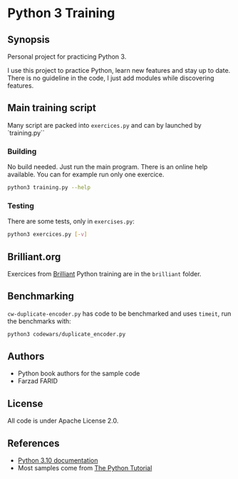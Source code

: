 # Python 3 Training

## Synopsis

Personal project for practicing Python 3.

I use this project to practice Python, learn new features and stay up to date.
There is no guideline in the code, I just add modules while discovering features.

## Main training script

Many script are packed into `exercices.py` and can by launched by `training.py``

### Building

No build needed. Just run the main program. There is an online help available.
You can for example run only one exercice.

```bash
python3 training.py --help
```

### Testing

There are some tests, only in `exercises.py`:

```bash
python3 exercices.py [-v]
```

## Brilliant.org

Exercices from [Brilliant](https://brilliant.org) Python training are in the
`brilliant` folder.

## Benchmarking

`cw-duplicate-encoder.py` has code to be benchmarked and uses `timeit`, run
the benchmarks with:

```bash
python3 codewars/duplicate_encoder.py
```

## Authors

* Python book authors for the sample code
* Farzad FARID

## License

All code is under Apache License 2.0.

## References

* [Python 3.10 documentation](https://docs.python.org/3.10/index.html)
* Most samples come from [The Python Tutorial](https://docs.python.org/3.10/tutorial/index.html)

